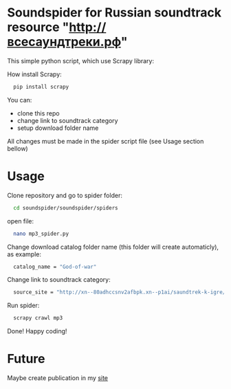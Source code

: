 # Soundspider for Russian soundtrack resource "http://всесаундтреки.рф"
This simple python script, which use Scrapy library:

[site]: https://scrapy.org/

How install Scrapy:
```sh
  pip install scrapy
```

You can:
* clone this repo
* change link to soundtrack category
* setup download folder name

All changes must be made in the spider script file (see Usage section bellow)

# Usage
Clone repository and go to spider folder:
```sh
  cd soundspider/soundspider/spiders
```

open file:
```sh
  nano mp3_spider.py
```

Change download catalog folder name (this folder will create automaticly), as example:
```sh
  catalog_name = "God-of-war"
```

Change link to soundtrack category:
```sh
  source_site = "http://xn--80adhccsnv2afbpk.xn--p1ai/saundtrek-k-igre/7141-2018-god-of-war-soundtrack.html"
```

Run spider:
```sh
  scrapy crawl mp3
```

Done! Happy coding!

# Future

Maybe create publication in my [site]

[site]: https://sys-adm.in